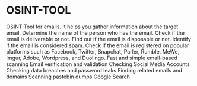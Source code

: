 # OSINT-TOOL
OSINT Tool for emails. It helps you gather information about the target email.
Determine the name of the person who has the email.
Check if the email is deliverable or not.
Find out if the email is disposable or not.
Identify if the email is considered spam.
Check if the email is registered on popular platforms such as Facebook, Twitter, Snapchat, Parler, Rumble, MeWe, Imgur, Adobe, Wordpress, and Duolingo.
Fast and simple email-based scanning
Email verification and validation
Checking Social Media Accounts
Checking data breaches and password leaks
Finding related emails and domains
Scanning pastebin dumps
Google Search
